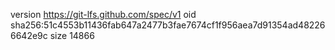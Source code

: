 version https://git-lfs.github.com/spec/v1
oid sha256:51c4553b11436fab647a2477b3fae7674cf1f956aea7d91354ad482266642e9c
size 14866
